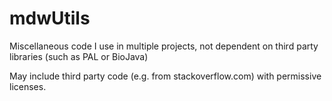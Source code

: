 # mdwUtils
Miscellaneous code I use in multiple projects, not dependent on third party libraries (such as PAL or BioJava)

May include third party code (e.g. from stackoverflow.com) with permissive licenses. 
